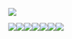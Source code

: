 





![](https://hera-webapp.fbstatic.cn/api/picture/download/411025053335552.jpeg)





![](https://hera-webapp.fbstatic.cn/api/picture/download/411025053336576.jpeg)![](https://hera-webapp.fbstatic.cn/api/picture/download/411025053335553.jpeg)![](https://hera-webapp.fbstatic.cn/api/picture/download/411025053597696.jpeg)![](https://hera-webapp.fbstatic.cn/api/picture/download/411025053597698.jpeg)![](https://hera-webapp.fbstatic.cn/api/picture/download/411025053860864.jpeg)![](https://hera-webapp.fbstatic.cn/api/picture/download/411025053859840.jpeg)![](https://hera-webapp.fbstatic.cn/api/picture/download/411025053860865.jpeg)![]()![]()![]()![]()


